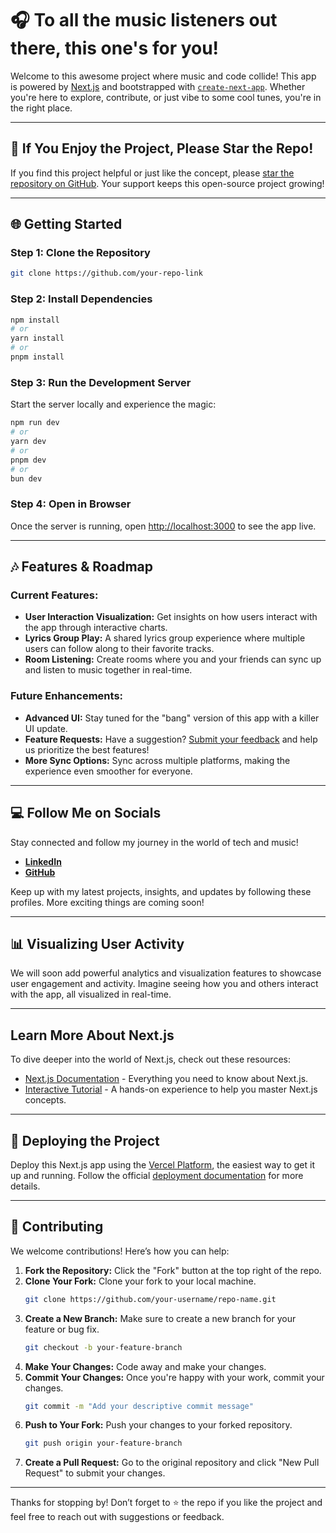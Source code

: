 
# 🎧 To all the music listeners out there, this one's for you!

Welcome to this awesome project where music and code collide! This app is powered by [Next.js](https://nextjs.org) and bootstrapped with [`create-next-app`](https://nextjs.org/docs/app/api-reference/cli/create-next-app). Whether you're here to explore, contribute, or just vibe to some cool tunes, you're in the right place.

---

## 🌟 If You Enjoy the Project, Please Star the Repo!
If you find this project helpful or just like the concept, please [star the repository on GitHub](https://github.com/your-repo-link). Your support keeps this open-source project growing!

---

## 🌐 Getting Started

### Step 1: Clone the Repository
```bash
git clone https://github.com/your-repo-link
```

### Step 2: Install Dependencies
```bash
npm install
# or
yarn install
# or
pnpm install
```

### Step 3: Run the Development Server
Start the server locally and experience the magic:

```bash
npm run dev
# or
yarn dev
# or
pnpm dev
# or
bun dev
```

### Step 4: Open in Browser
Once the server is running, open [http://localhost:3000](http://localhost:3000) to see the app live.

---

## 🎶 Features & Roadmap

### Current Features:
- **User Interaction Visualization:** Get insights on how users interact with the app through interactive charts.
- **Lyrics Group Play:** A shared lyrics group experience where multiple users can follow along to their favorite tracks.
- **Room Listening:** Create rooms where you and your friends can sync up and listen to music together in real-time.

### Future Enhancements:
- **Advanced UI:** Stay tuned for the "bang" version of this app with a killer UI update.
- **Feature Requests:** Have a suggestion? [Submit your feedback](https://trello.com/your-feedback-board) and help us prioritize the best features!
- **More Sync Options:** Sync across multiple platforms, making the experience even smoother for everyone.

---

## 💻 Follow Me on Socials

Stay connected and follow my journey in the world of tech and music!

- **[LinkedIn](https://www.linkedin.com/in/your-profile)**
- **[GitHub](https://github.com/your-username)**

Keep up with my latest projects, insights, and updates by following these profiles. More exciting things are coming soon!

---

## 📊 Visualizing User Activity

We will soon add powerful analytics and visualization features to showcase user engagement and activity. Imagine seeing how you and others interact with the app, all visualized in real-time.

---

## Learn More About Next.js

To dive deeper into the world of Next.js, check out these resources:

- [Next.js Documentation](https://nextjs.org/docs) - Everything you need to know about Next.js.
- [Interactive Tutorial](https://nextjs.org/learn) - A hands-on experience to help you master Next.js concepts.

---

## 🚀 Deploying the Project

Deploy this Next.js app using the [Vercel Platform](https://vercel.com/new?utm_medium=default-template&filter=next.js&utm_source=create-next-app&utm_campaign=create-next-app-readme), the easiest way to get it up and running. Follow the official [deployment documentation](https://nextjs.org/docs/app/building-your-application/deploying) for more details.

---

## 🤝 Contributing

We welcome contributions! Here’s how you can help:

1. **Fork the Repository:** Click the "Fork" button at the top right of the repo.
2. **Clone Your Fork:** Clone your fork to your local machine.
   ```bash
   git clone https://github.com/your-username/repo-name.git
   ```
3. **Create a New Branch:** Make sure to create a new branch for your feature or bug fix.
   ```bash
   git checkout -b your-feature-branch
   ```
4. **Make Your Changes:** Code away and make your changes.
5. **Commit Your Changes:** Once you're happy with your work, commit your changes.
   ```bash
   git commit -m "Add your descriptive commit message"
   ```
6. **Push to Your Fork:** Push your changes to your forked repository.
   ```bash
   git push origin your-feature-branch
   ```
7. **Create a Pull Request:** Go to the original repository and click "New Pull Request" to submit your changes.

---

Thanks for stopping by! Don’t forget to ⭐️ the repo if you like the project and feel free to reach out with suggestions or feedback.